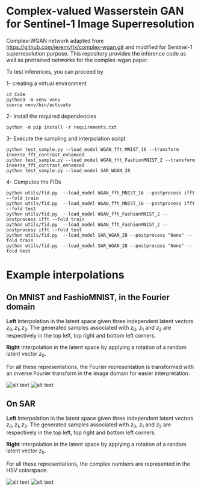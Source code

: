 # Complex-valued Wasserstein GAN for Sentinel-1 Image Superresolution
Complex-WGAN network adapted from https://github.com/jeremyfix/complex-wgan.git and modified for Sentinel-1 superresolution purpose. This repository provides the inference code as well as pretrained networks for the complex-wgan paper. 

To test inferences, you can proceed by 

1- creating a virtual environment

```
cd Code
python3 -m venv venv
source venv/bin/activate
```

2- Install the required dependencies

```
python -m pip install -r requirements.txt
```

3- Execute the sampling and interpolation script

```
python test_sample.py --load_model WGAN_fft_MNIST_16 --transform inverse_fft_contrast_enhanced
python test_sample.py --load_model WGAN_fft_FashionMNIST_2 --transform inverse_fft_contrast_enhanced
python test_sample.py --load_model SAR_WGAN_28 
```

4- Computes the FIDs

```
python utils/fid.py  --load_model WGAN_fft_MNIST_16 --postprocess ifft --fold train
python utils/fid.py  --load_model WGAN_fft_MNIST_16 --postprocess ifft --fold test
python utils/fid.py  --load_model WGAN_fft_FashionMNIST_2 --postprocess ifft --fold train
python utils/fid.py  --load_model WGAN_fft_FashionMNIST_2 --postprocess ifft --fold test
python utils/fid.py  --load_model SAR_WGAN_28 --postprocess "None" --fold train
python utils/fid.py  --load_model SAR_WGAN_28 --postprocess "None" --fold test
```

# Example interpolations

## On MNIST and FashioMNIST, in the Fourier domain

**Left** Interpolation in the latent space given three independent latent vectors $z_0, z_1, z_2$. The generated samples associated with $z_0$, $z_1$ and $z_2$ are respectively in the top left, top right and bottom left corners. 

**Right** Interpolation in the latent space by applying a rotation of a random latent vector $z_0$. 

For all these representations, the Fourier representation is transformed with an inverse Fourier transform in the image domain for easier interpretation.

![alt text](https://github.com/jeremyfix/complex-wgan/blob/main/images/Fig3_left.png?raw=true)
![alt text](https://github.com/jeremyfix/complex-wgan/blob/main/images/Fig3_right.png?raw=true)

## On SAR

**Left** Interpolation in the latent space given three independent latent vectors $z_0, z_1, z_2$. The generated samples associated with $z_0$, $z_1$ and $z_2$ are respectively in the top left, top right and bottom left corners. 

**Right** Interpolation in the latent space by applying a rotation of a random latent vector $z_0$. 

For all these representations, the complex numbers are represented in the HSV colorspace.

![alt text](https://github.com/jeremyfix/complex-wgan/blob/main/images/Fig6_hsv_left_bis.png?raw=true)
![alt text](https://github.com/jeremyfix/complex-wgan/blob/main/images/Fig6_hsv_right.png?raw=true)
